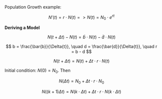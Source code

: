 Population Growth example:

$$ N'(t) = r \cdot N(t) => N(t) = N_0 \cdot e^{rt} $$

**Deriving a Model**

$$ N(t + \Delta{t}) - N(t) = \bar{b} \cdot N(t) - \bar{d} \cdot N(t) $$

$$ b = \frac{\bar{b}}{\Delta{t}}, \quad  d = \frac{\bar{d}}{\Delta{t}}, \quad r = b - d $$

$$ N(t + \Delta{t}) = N(t) + \Delta{t} \cdot r \cdot N(t) $$

Initial condition: $N(0) = N_0$. Then

$$ N(\Delta{t}) = N_0 + \Delta{t} \cdot r \cdot N_0 $$

$$ N((k + 1)\Delta{t}) = N(k \cdot \Delta{t}) + \Delta{t} \cdot r \cdot N(k \cdot \Delta{t}) $$
